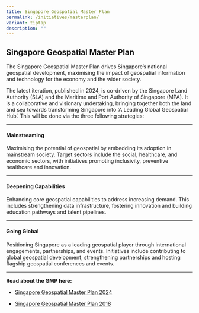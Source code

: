 ```yaml
---
title: Singapore Geospatial Master Plan
permalink: /initiatives/masterplan/
variant: tiptap
description: ""
---
```

<h2>Singapore Geospatial <strong>Master Plan</strong></h2>
<p>The Singapore Geospatial Master Plan drives Singapore’s national geospatial
development, maximising the impact of geospatial information and technology
for the economy and the wider society.</p>
<p>The latest iteration, published in 2024, is co-driven by the Singapore
Land Authority (SLA) and the Maritime and Port Authority of Singapore (MPA).
It is a collaborative and visionary undertaking, bringing together both
the land and sea towards transforming Singapore into ‘A Leading Global
Geospatial Hub’. This will be done via the three following strategies:</p>
<hr>
<h4>Mainstreaming</h4>
<p>Maximising the potential of geospatial by embedding its adoption in mainstream
society. Target sectors include the social, healthcare, and economic sectors,
with initiatives promoting inclusivity, preventive healthcare and innovation.</p>
<hr>
<h4>Deepening Capabilities</h4>
<p>Enhancing core geospatial capabilities to address increasing demand. This
includes strengthening data infrastructure, fostering innovation and building
education pathways and talent pipelines.</p>
<hr>
<h4>Going Global</h4>
<p>Positioning Singapore as a leading geospatial player through international
engagements, partnerships, and events. Initiatives include contributing
to global geospatial development, strengthening partnerships and hosting
flagship geospatial conferences and events.</p>
<hr>
<p><strong>Read about the GMP here:</strong>
</p>
<ul data-tight="true" class="tight">
<li>
<p><a href="https://go.gov.sg/singapore-geospatial-master-plan-2024" rel="noopener noreferrer nofollow" target="_blank">Singapore Geospatial Master Plan 2024</a>
</p>
</li>
<li>
<p><a href="https://go.gov.sg/singapore-geospatial-master-plan-2018" rel="noopener noreferrer nofollow" target="_blank">Singapore Geospatial Master Plan 2018</a>
</p>
</li>
</ul>
<p></p>